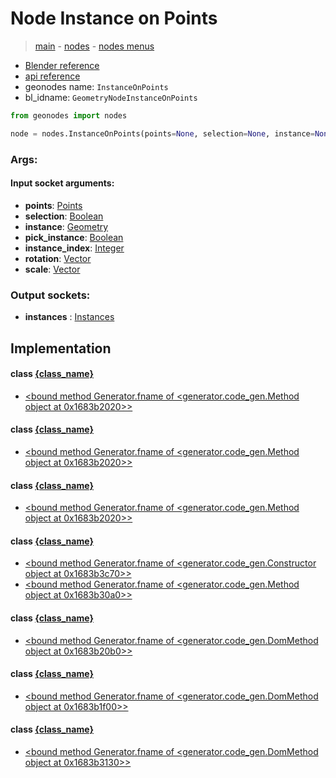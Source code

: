 # Node Instance on Points

> [main](../structure.md) - [nodes](nodes.md) - [nodes menus](nodes_menus.md)

- [Blender reference](https://docs.blender.org/manual/en/latest/modeling/geometry_nodes/instances/instance_on_points.html)
- [api reference](https://docs.blender.org/api/current/bpy.types.GeometryNodeInstanceOnPoints.html)
- geonodes name: `InstanceOnPoints`
- bl_idname: `GeometryNodeInstanceOnPoints`

```python
from geonodes import nodes

node = nodes.InstanceOnPoints(points=None, selection=None, instance=None, pick_instance=None, instance_index=None, rotation=None, scale=None)
```

### Args:

#### Input socket arguments:

- **points**: [Points](Points.md)
- **selection**: [Boolean](Boolean.md)
- **instance**: [Geometry](Geometry.md)
- **pick_instance**: [Boolean](Boolean.md)
- **instance_index**: [Integer](Integer.md)
- **rotation**: [Vector](Vector.md)
- **scale**: [Vector](Vector.md)

### Output sockets:

- **instances** : [Instances](Instances.md)

## Implementation

#### class [{class_name}]({class_name}.md)

 - [<bound method Generator.fname of <generator.code_gen.Method object at 0x1683b2020>>](Mesh.md#instance_on_points)
#### class [{class_name}]({class_name}.md)

 - [<bound method Generator.fname of <generator.code_gen.Method object at 0x1683b2020>>](Curve.md#instance_on_points)
#### class [{class_name}]({class_name}.md)

 - [<bound method Generator.fname of <generator.code_gen.Method object at 0x1683b2020>>](Points.md#instance_on_points)
#### class [{class_name}]({class_name}.md)

 - [<bound method Generator.fname of <generator.code_gen.Constructor object at 0x1683b3c70>>](Instances.md#InstanceOnPoints-classmethod)
 - [<bound method Generator.fname of <generator.code_gen.Method object at 0x1683b30a0>>](Instances.md#on_points)
#### class [{class_name}]({class_name}.md)

 - [<bound method Generator.fname of <generator.code_gen.DomMethod object at 0x1683b20b0>>](Vertex.md#instance_on_points)
#### class [{class_name}]({class_name}.md)

 - [<bound method Generator.fname of <generator.code_gen.DomMethod object at 0x1683b1f00>>](ControlPoint.md#instance_on_points)
#### class [{class_name}]({class_name}.md)

 - [<bound method Generator.fname of <generator.code_gen.DomMethod object at 0x1683b3130>>](CloudPoint.md#instance_on_points)
